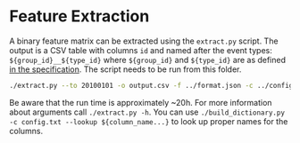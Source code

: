 # Feature Extraction

A binary feature matrix can be extracted using the `extract.py` script.
The output is a CSV table with columns `id` and named after the event types:
`${group_id}__${type_id}` where `${group_id}` and `${type_id}` are as defined
[in the specification](../spec.md).
The script needs to be run from this folder.

```bash
./extract.py --to 20100101 -o output.csv -f ../format.json -c ../config.txt -- ../opd
```

Be aware that the run time is approximately ~20h.
For more information about arguments call `./extract.py -h`.
You can use `./build_dictionary.py -c config.txt --lookup ${column_name...}`
to look up proper names for the columns.
